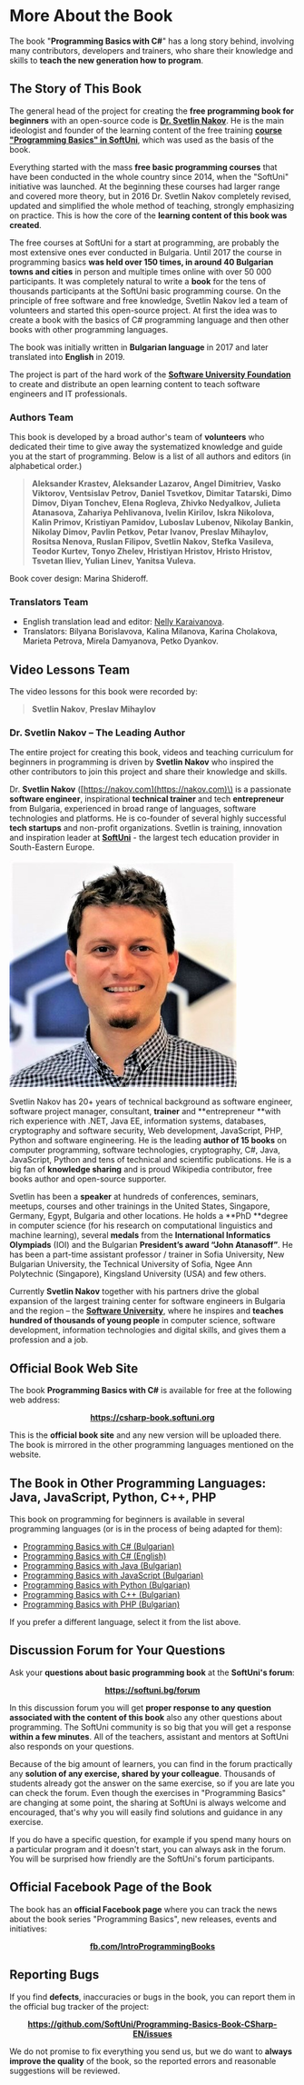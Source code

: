 # More About the Book

The book "**Programming Basics with C#**" has a long story behind, involving many contributors, developers and trainers, who share their knowledge and skills to **teach the new generation how to program**.

## The Story of This Book

The general head of the project for creating the **free programming book for beginners** with an open-source code is **[Dr. Svetlin Nakov](https://nakov.com)**. He is the main ideologist and founder of the learning content of the free training **[course "Programming Basics" in SoftUni](https://softuni.bg/courses/programming-basics)**, which was used as the basis of the book. 

Everything started with the mass **free basic programming courses** that have been conducted in the whole country since 2014, when the "SoftUni" initiative was launched. At the beginning these courses had larger range and covered more theory, but in 2016 Dr. Svetlin Nakov completely revised, updated and simplified the whole method of teaching, strongly emphasizing on practice. This is how the core of the **learning content of this book was created**.

The free courses at SoftUni for a start at programming, are probably the most extensive ones ever conducted in Bulgaria. Until 2017 the course in programming basics **was held over 150 times, in around 40 Bulgarian towns and cities** in person and multiple times online with over 50 000 participants. It was completely natural to write a **book** for the tens of thousands participants at the SoftUni basic programming course. On the principle of free software and free knowledge, Svetlin Nakov led a team of volunteers and started this open-source project. At first the idea was to create a book with the basics of C# programming language and then other books with other programming languages.

The book was initially written in **Bulgarian language** in 2017 and later translated into **English** in 2019.

The project is part of the hard work of the **[Software University Foundation](http://softuni.foundation)** to create and distribute an open learning content to teach software engineers and IT professionals.

### Authors Team

This book is developed by a broad author's team of **volunteers** who dedicated their time to give away the systematized knowledge and guide you at the start of programming. Below is a list of all authors and editors (in alphabetical order.)

> **Aleksander Krastev, Aleksander Lazarov, Angel Dimitriev, Vasko Viktorov, Ventsislav Petrov, Daniel Tsvetkov, Dimitar Tatarski, Dimo Dimov, Diyan Tonchev, Elena Rogleva, Zhivko Nedyalkov, Julieta Atanasova, Zahariya Pehlivanova, Ivelin Kirilov, Iskra Nikolova, Kalin Primov, Kristiyan Pamidov, Luboslav Lubenov, Nikolay Bankin, Nikolay Dimov, Pavlin Petkov, Petar Ivanov, Preslav Mihaylov, Rositsa Nenova, Ruslan Filipov, Svetlin Nakov, Stefka Vasileva, Teodor Kurtev, Tonyo Zhelev, Hristiyan Hristov, Hristo Hristov, Tsvetan Iliev, Yulian Linev, Yanitsa Vuleva.**

Book cover design: Marina Shideroff.

### Translators Team

 * English translation lead and editor: [Nelly Karaivanova](https://www.linkedin.com/in/nelly-karaivanova-a1a17a4b).
 * Translators: Bilyana Borislavova, Kalina Milanova, Karina Cholakova, Marieta Petrova, Mirela Damyanova, Petko Dyankov.
 
## Video Lessons Team

The video lessons for this book were recorded by:

> **Svetlin Nakov**, **Preslav Mihaylov**
 
### Dr. Svetlin Nakov – The Leading Author

The entire project for creating this book, videos and teaching curriculum for beginners in programming is driven by **Svetlin Nakov** who inspired the other contributors to join this project and share their knowledge and skills.

Dr. **Svetlin Nakov** \([https://nakov.com](https://nakov.com)\) is a passionate **software engineer**, inspirational **technical trainer** and tech **entrepreneur** from Bulgaria, experienced in broad range of languages, software technologies and platforms. He is co-founder of several highly successful **tech startups** and non-profit organizations. Svetlin is training, innovation and inspiration leader at [**SoftUni**](https://softuni.org) - the largest tech education provider in South-Eastern Europe.

![](/assets/chapter-0-images/Svetlin-Nakov-photo-face.jpg)

Svetlin Nakov has 20+ years of technical background as software engineer, software project manager, consultant, **trainer** and **entrepreneur **with rich experience with .NET, Java EE, information systems, databases, cryptography and software security, Web development, JavaScript, PHP, Python and software engineering. He is the leading **author of 15 books** on computer programming, software technologies, cryptography, C\#, Java, JavaScript, Python and tens of technical and scientific publications.  He is a big fan of **knowledge sharing** and is proud Wikipedia contributor, free books author and open-source supporter.

Svetlin has been a **speaker** at hundreds of conferences, seminars, meetups, courses and other trainings in the United States, Singapore, Germany, Egypt, Bulgaria and other locations. He holds a **PhD **degree in computer science \(for his research on computational linguistics and machine learning\), several **medals** from the **International Informatics Olympiads** \(IOI\) and the Bulgarian **President’s award “John Atanasoff”**. He has been a part-time assistant professor / trainer in Sofia University, New Bulgarian University, the Technical University of Sofia, Ngee Ann Polytechnic \(Singapore\), Kingsland University \(USA\) and few others.

Currently **Svetlin Nakov** together with his partners drive the global expansion of the largest training center for software engineers in Bulgaria and the region – the [**Software University**](https://softuni.org), where he inspires and **teaches hundred of thousands of young people** in computer science, software development, information technologies and digital skills, and gives them a profession and a job.

## Official Book Web Site

The book **Programming Basics with C#** is available for free at the following web address:

<p align="center"><strong><a href="https://csharp-book.softuni.org">https://csharp-book.softuni.org</a></strong></p>

This is the **official book site** and any new version will be uploaded there. The book is mirrored in the other programming languages mentioned on the website.

## The Book in Other Programming Languages: Java, JavaScript, Python, C++, PHP

This book on programming for beginners is available in several programming languages \(or is in the process of being adapted for them\):

* [Programming Basics with C\# \(Bulgarian\)](https://csharp-book.softuni.bg)
* [Programming Basics with C\# \(English\)](https://csharp-book.softuni.bg)
* [Programming Basics with Java \(Bulgarian\)](https://java-book.softuni.bg)
* [Programming Basics with JavaScript \(Bulgarian\)](https://js-book.softuni.bg)
* [Programming Basics with Python \(Bulgarian\)](https://python-book.softuni.bg)
* [Programming Basics with C++ \(Bulgarian\)](https://cpp-book.softuni.bg)
* [Programming Basics with PHP \(Bulgarian\)](https://php-book.softuni.bg)

If you prefer a different language, select it from the list above.

## Discussion Forum for Your Questions

Ask your **questions about basic programming book** at the **SoftUni's forum**:

<p align="center"><strong><a href="https://softuni.bg/forum">https://softuni.bg/forum</a></strong></p>

In this discussion forum you will get **proper response to any question associated with the content of this book** also any other questions about programming. The SoftUni community is so big that you will get a response **within a few minutes**. All of the teachers, assistant and mentors at SoftUni also responds on your questions.

Because of the big amount of learners, you can find in the forum practically any **solution of any exercise, shared by your colleague**. Thousands of students already got the answer on the same exercise, so if you are late you can check the forum. Even though the exercises in "Programming Basics" are changing at some point, the sharing at SoftUni is always welcome and encouraged, that's why you will easily find solutions and guidance in any exercise.

If you do have a specific question, for example if you spend many hours on a particular program and it doesn't start, you can always ask in the forum. You will be surprised how friendly are the SoftUni's forum participants. 

## Official Facebook Page of the Book

The book has an **official Facebook page** where you can track the news about the book series "Programming Basics", new releases, events and initiatives:

<p align="center"><strong><a href="https://facebook.com/IntroProgrammingBooks/">fb.com/IntroProgrammingBooks</a></strong></p>

## Reporting Bugs

If you find **defects**, inaccuracies or bugs in the book, you can report them in the official bug tracker of the project:

<p align="center"><strong><a href="https://github.com/SoftUni/Programming-Basics-Book-CSharp-EN/issues">https://github.com/SoftUni/Programming-Basics-Book-CSharp-EN/issues</a></strong></p>

We do not promise to fix everything you send us, but we do want to **always improve the quality** of the book, so the reported errors and reasonable suggestions will be reviewed.
